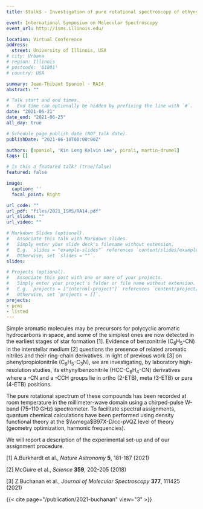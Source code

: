 ```yaml
---
title: $talk$ - Investigation of pure rotational spectroscopy of ethynylbenzonitrile isomers using chirped-pulse W-band spectroscopy 

event: International Symposium on Molecular Spectroscopy
event_url: http://isms.illinois.edu/

location: Virtual Conference
address:
  street: University of Illinois, USA
# city: Urbana
# region: Illinois
# postcode: '61801'
# country: USA

summary: Jean-Thibaut Spaniol - RA14
abstract: ""

# Talk start and end times.
#   End time can optionally be hidden by prefixing the line with `#`.
date: "2021-06-21"
date_end: "2021-06-25"
all_day: true

# Schedule page publish date (NOT talk date).
publishDate: "2021-06-10T00:00:00Z"

authors: [spaniol, 'Kin Long Kelvin Lee', pirali, martin-drumel]
tags: []

# Is this a featured talk? (true/false)
featured: false

image:
  caption: ''
  focal_point: Right

url_code: ""
url_pdf: "files/2021_ISMS/RA14.pdf"
url_slides: ""
url_video: ""

# Markdown Slides (optional).
#   Associate this talk with Markdown slides.
#   Simply enter your slide deck's filename without extension.
#   E.g. `slides = "example-slides"` references `content/slides/example-slides.md`.
#   Otherwise, set `slides = ""`.
slides:

# Projects (optional).
#   Associate this post with one or more of your projects.
#   Simply enter your project's folder or file name without extension.
#   E.g. `projects = ["internal-project"]` references `content/project/deep-learning/index.md`.
#   Otherwise, set `projects = []`.
projects:
- pcmi
- listed
---
```


Simple aromatic molecules may be precursors for polycyclic aromatic hydrocarbons in space, and some of the simplest ones are now detected in the earliest stages of star formation [1]. Evidence of benzonitrile (C<sub>6</sub>H<sub>5</sub>-CN) in the interstellar medium [2] questions the presence of related aromatic nitriles and their ring-chain derivatives. In light of previous work [3] on phenylpropiolonitrile (C<sub>6</sub>H<sub>5</sub>-C<sub>3</sub>N), we are investigating, by laboratory high-resolution studies, its ethynylbenzonitrile (HCC-C<sub>6</sub>H<sub>4</sub>-CN) derivatives where a -CN and a -CCH groups lie in ortho (2-ETB), meta (3-ETB) or para (4-ETB) positions.

The pure rotational spectrum of these compounds has been recorded at room temperature in the millimeter-wave
domain using a chirped-pulse W-band (75–110 GHz) spectrometer. To facilitate spectral assignments, quantum chemical
calculations have been performed using density functional theory at the $\\omega$B97X-D/cc-pVQZ level of theory (geometry optimization, harmonic frequencies).

We will report a description of the experimental set-up and of our assignment procedure.

[1] A.Burkhardt et al., *Nature Astronomy* **5**, 181-187 (2021)

[2] McGuire et al., *Science* **359**, 202-205 (2018)

[3] Z.Buchanan et al., *Journal of Molecular Spectroscopy* **377**, 111425 (2021)


{{< cite page="/publication/2021-buchanan" view="3" >}}

